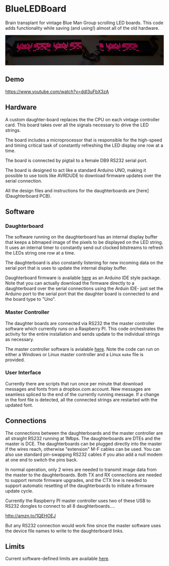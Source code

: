 # BlueLEDBoard


Brain transplant for vintage Blue Man Group scrolling LED boards. This code adds functionality while saving (and using!) almost all of the old hardware. 

![Alt text](images/demo.jpg?raw=true)

## Demo

https://www.youtube.com/watch?v=ddl3uFbX3zA

## Hardware

A custom daughter-board replaces the the CPU on each vintage 
controller card. This board takes over all the signals necessary to drive the LED strings. 

The board includes a microprocessor that is responsible for the high-speed and timing critical task of constantly refreshing the LED display one row at a time.

The board is connected by pigtail to a female DB9 RS232 serial port. 

The board is designed to act like a standard Arduino UNO, making it possible to use tools like AVRDUDE to download firmware updates over the serial connection.

All the design files and instructions for the daughterboards are [here](Daughterboard PCB).


  
## Software

### Daughterboard

The software running on the daughterboard has an internal display buffer that keeps a bitmaped image of the pixels to be displayed on the LED string. It uses an internal timer to constantly send out clocked bitstreams to refresh the LEDs string one row at a time. 

The daughterboard is also constantly listening for new incoming data on the serial port that is uses to update the internal display buffer.

Daughterboard firmware is  available [here](Daughterboard%20PCB/firmware/Arduino/BlueLEDBoard) as an Arduino IDE style package. Note that you can actually download the firmware directly to a daughterboard over the serial connections using the Arduin IDE- just set the Arduino port to the serial port that the daughter board is connected to and the board type to "Uno". 
### Master Controller
The daughter boards are connected via RS232 the the master controller software which currently runs on a Raspberry PI. This code orchestrates the activity for the entire installation and sends update to the individual strings as necessary.       

The master controller software is avialable [here](master/BlueManLEDMaster). Note the code can run on either a Windows or Linux master controller and a Linux `make` file is provided.

### User Interface
Currently there are scripts that run once per minute that download messages and fonts from a dropbox.com account. New messages are seamless spliced to the end of the currently running message. If a change in the font file is detected, all the connected strings are restarted with the updated font.  


## Connections

The connections between the daughterboards and the master controller are all straight RS232 running at 1Mbps. The daughterboards are DTEs and the master is DCE. The daughterboards can be plugged directly into the master if the wires reach, otherwise "extension" M-F cables can be used. You can also use standard pin-swapping RS232 cables if you also add a null modem at one end to switch the pins back.

In normal operation, only 2 wires are needed to transmit image data from the master to the daughterboards. Both TX and RX connections are needed to support remote firmware upgrades, and the CTX line is needed to support automatic resetting of the daughterboards to initiate a firmware update cycle.   

Currently the Raspberry PI master controller uses two of these USB to RS232 dongles to connect to all 8 daughterboards....
 
http://amzn.to/1QEHOEJ

But any RS232 connection would work fine since the master software uses the device file names to write to the daughterboard links.


## Limits 

Current software-defined limits are available [here](limits.MD). 

